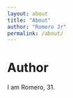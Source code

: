 ```yaml
---
layout: about
title: "About"
author: "Romero Jr"
permalink: /about/
---
```


# Author

I am Romero, 31.